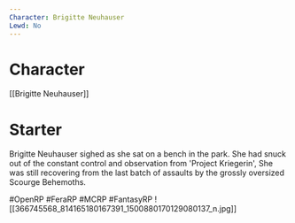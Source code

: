 ```yaml
---
Character: Brigitte Neuhauser
Lewd: No
---
```

# Character
[[Brigitte Neuhauser]]
# Starter
Brigitte Neuhauser sighed as she sat on a bench in the park. She had snuck out of the constant control and observation from 'Project Kriegerin', She was still recovering from the last batch of assaults by the grossly oversized Scourge Behemoths.

#OpenRP #FeraRP #MCRP #FantasyRP
![[366745568_814165180167391_1500880170129080137_n.jpg]]